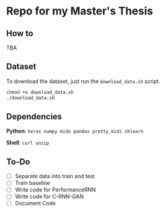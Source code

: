 # Repo for my Master's Thesis

## How to

TBA

## Dataset

To download the dataset, just run the `download_data.sh` script.

```bash
chmod +x download_data.sh
./download_data.sh
```

## Dependencies

**Python**: `keras numpy mido pandas pretty_midi sklearn`

**Shell**: `curl unzip`

## To-Do

- [ ] Separate data into train and test
- [ ] Train baseline
- [ ] Write code for PerformanceRNN
- [ ] Write code for C-RNN-GAN
- [ ] Document Code
